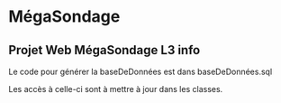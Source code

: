 MégaSondage
===========

Projet Web MégaSondage L3 info
----

Le code pour générer la baseDeDonnées est dans baseDeDonnées.sql

Les accès à celle-ci sont à mettre à jour dans les classes.
